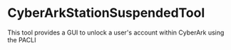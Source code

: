 # CyberArkStationSuspendedTool
This tool provides a GUI to unlock a user's account within CyberArk using the PACLI
